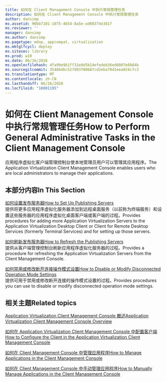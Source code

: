 ```yaml
---
title: 如何在 Client Management Console 中执行常规管理任务
description: 如何在 Client Management Console 中执行常规管理任务
author: dansimp
ms.assetid: 90bb7101-1075-4654-8a5e-ad08374e381f
ms.reviewer: ''
manager: dansimp
ms.author: dansimp
ms.pagetype: mdop, appcompat, virtualization
ms.mktglfcycl: deploy
ms.sitesec: library
ms.prod: w10
ms.date: 06/16/2016
ms.openlocfilehash: 4fa99e9b1ff31e8d5b14efedeb36ed6007e8b84b
ms.sourcegitcommit: 354664bc527d93f80687cd2eba70d1eea024c7c3
ms.translationtype: MT
ms.contentlocale: zh-CN
ms.lasthandoff: 06/26/2020
ms.locfileid: "10801195"
---
```

# <span data-ttu-id="ef0cd-103">如何在 Client Management Console 中执行常规管理任务</span><span class="sxs-lookup"><span data-stu-id="ef0cd-103">How to Perform General Administrative Tasks in the Client Management Console</span></span>


<span data-ttu-id="ef0cd-104">应用程序虚拟化客户端管理控制台使本地管理员用户可以管理其应用程序。</span><span class="sxs-lookup"><span data-stu-id="ef0cd-104">The Application Virtualization Client Management Console enables users who are local administrators to manage their applications.</span></span>

## <span data-ttu-id="ef0cd-105">本部分内容</span><span class="sxs-lookup"><span data-stu-id="ef0cd-105">In This Section</span></span>


<a href="" id="how-to-set-up-publishing-servers"></a>[<span data-ttu-id="ef0cd-106">如何设置发布服务器</span><span class="sxs-lookup"><span data-stu-id="ef0cd-106">How to Set Up Publishing Servers</span></span>](how-to-set-up-publishing-servers.md)  
<span data-ttu-id="ef0cd-107">提供将更多应用程序虚拟化服务器添加到远程桌面服务（以前称为终端服务）和设置这些服务器的应用程序虚拟化桌面客户端或客户端的过程。</span><span class="sxs-lookup"><span data-stu-id="ef0cd-107">Provides procedures for adding more Application Virtualization Servers to the Application Virtualization Desktop Client or Client for Remote Desktop Services (formerly Terminal Services) and for setting up those servers.</span></span>

<a href="" id="how-to-refresh-the-publishing-servers"></a>[<span data-ttu-id="ef0cd-108">如何刷新发布服务器</span><span class="sxs-lookup"><span data-stu-id="ef0cd-108">How to Refresh the Publishing Servers</span></span>](how-to-refresh-the-publishing-servers.md)  
<span data-ttu-id="ef0cd-109">提供从客户端管理控制台刷新应用程序虚拟化服务器的过程。</span><span class="sxs-lookup"><span data-stu-id="ef0cd-109">Provides a procedure for refreshing the Application Virtualization Servers from the Client Management Console.</span></span>

<a href="" id="how-to-disable-or-modify-disconnected-operation-mode-settings"></a>[<span data-ttu-id="ef0cd-110">如何禁用或修改断开连接操作模式设置</span><span class="sxs-lookup"><span data-stu-id="ef0cd-110">How to Disable or Modify Disconnected Operation Mode Settings</span></span>](how-to-disable-or-modify-disconnected-operation-mode-settings.md)  
<span data-ttu-id="ef0cd-111">提供可用于禁用或修改断开连接的操作模式设置的过程。</span><span class="sxs-lookup"><span data-stu-id="ef0cd-111">Provides procedures you can use to disable or modify disconnected operation mode settings.</span></span>

## <span data-ttu-id="ef0cd-112">相关主题</span><span class="sxs-lookup"><span data-stu-id="ef0cd-112">Related topics</span></span>


[<span data-ttu-id="ef0cd-113">Application Virtualization Client Management Console 概述</span><span class="sxs-lookup"><span data-stu-id="ef0cd-113">Application Virtualization Client Management Console Overview</span></span>](application-virtualization-client-management-console-overview.md)

[<span data-ttu-id="ef0cd-114">如何在 Application Virtualization Client Management Console 中配置客户端</span><span class="sxs-lookup"><span data-stu-id="ef0cd-114">How to Configure the Client in the Application Virtualization Client Management Console</span></span>](how-to-configure-the-client-in-the-application-virtualization-client-management-console.md)

[<span data-ttu-id="ef0cd-115">如何在 Client Management Console 中管理应用程序</span><span class="sxs-lookup"><span data-stu-id="ef0cd-115">How to Manage Applications in the Client Management Console</span></span>](how-to-manage-applications-in-the-client-management-console.md)

[<span data-ttu-id="ef0cd-116">如何在 Client Management Console 中手动管理应用程序</span><span class="sxs-lookup"><span data-stu-id="ef0cd-116">How to Manually Manage Applications in the Client Management Console</span></span>](how-to-manually-manage-applications-in-the-client-management-console.md)

 

 





